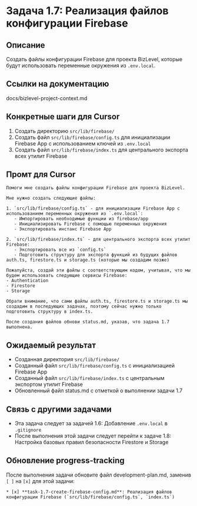# Задача 1.7: Реализация файлов конфигурации Firebase

## Описание
Создать файлы конфигурации Firebase для проекта BizLevel, которые будут использовать переменные окружения из `.env.local`.

## Ссылки на документацию
docs/bizlevel-project-context.md


## Конкретные шаги для Cursor
1. Создать директорию `src/lib/firebase/`
2. Создать файл `src/lib/firebase/config.ts` для инициализации Firebase App с использованием ключей из `.env.local`
3. Создать файл `src/lib/firebase/index.ts` для центрального экспорта всех утилит Firebase

## Промт для Cursor
```
Помоги мне создать файлы конфигурации Firebase для проекта BizLevel.

Мне нужно создать следующие файлы:

1. `src/lib/firebase/config.ts` - для инициализации Firebase App с использованием переменных окружения из `.env.local`:
   - Импортировать необходимые функции из firebase/app
   - Инициализировать Firebase с помощью переменных окружения
   - Экспортировать инстанс Firebase App

2. `src/lib/firebase/index.ts` - для центрального экспорта всех утилит Firebase:
   - Экспортировать все из `config.ts`
   - Подготовить структуру для экспорта функций из будущих файлов auth.ts, firestore.ts и storage.ts (которые мы создадим позже)

Пожалуйста, создай эти файлы с соответствующим кодом, учитывая, что мы будем использовать следующие сервисы Firebase:
- Authentication
- Firestore
- Storage

Обрати внимание, что сами файлы auth.ts, firestore.ts и storage.ts мы создадим в последующих задачах, поэтому сейчас нужно только подготовить структуру в index.ts.

После создания файлов обнови status.md, указав, что задача 1.7 выполнена.
```

## Ожидаемый результат
- Созданная директория `src/lib/firebase/`
- Созданный файл `src/lib/firebase/config.ts` с инициализацией Firebase App
- Созданный файл `src/lib/firebase/index.ts` с центральным экспортом утилит Firebase
- Обновленный файл status.md с отметкой о выполнении задачи 1.7

## Связь с другими задачами
- Эта задача следует за задачей 1.6: Добавление `.env.local` в `.gitignore`
- После выполнения этой задачи следует перейти к задаче 1.8: Настройка базовых правил безопасности Firestore и Storage

## Обновление progress-tracking
После выполнения задачи обновите файл development-plan.md, заменив `[ ]` на `[x]` для этой задачи:
```
* [x] **task-1.7-create-firebase-config.md**: Реализация файлов конфигурации Firebase (`src/lib/firebase/config.ts`, `index.ts`)
```

